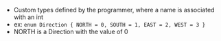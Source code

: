 - Custom types defined by the programmer, where a name is associated with an int
- ex: `enum Direction { NORTH = 0, SOUTH = 1, EAST = 2, WEST = 3 }`
- NORTH is a Direction with the value of 0
